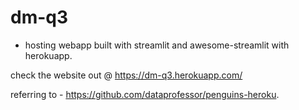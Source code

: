 # dm-q3
- hosting webapp built with streamlit and awesome-streamlit with herokuapp.

check the website out @ https://dm-q3.herokuapp.com/

referring to - https://github.com/dataprofessor/penguins-heroku. 
